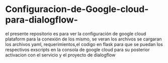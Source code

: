 # Configuracion-de-Google-cloud-para-dialogflow-
el presente repositorio es para ver la configuración de  google cloud plataform para la conexión de los mismo, se veran los archivos se cargaran los archivos yaml, requerimientos,el codigo en flask para que se puedan los respectivos exscripts en la consola de google cloud  para su posterior activacion con el servicio y el proyecto de dialogflow
